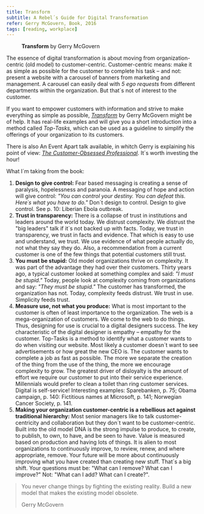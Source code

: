 ```yaml
---
title: Transform
subtitle: A Rebel´s Guide for Digital Transformation
refer: Gerry McGovern, Book, 2016
tags: [reading, workplace]
---
```

<figure class="bleed-right rg:split">
<img src="/img/journal/gerry-mcgovern-transform.jpg" alt="">
<figcaption><strong>Transform</strong> by Gerry McGovern</figcaption>
</figure>

The essence of digital transformation is about moving from organization-centric (old model) to customer-centric. Customer-centric means: make it as simple as possible for the customer to complete his task – and not: present a website with a carousel of banners from marketing and management. A carousel can easily deal with *5 ego requests* from different departments within the organization. But that´s not of interest to the customer.

If you want to empower customers with information and strive to make everything as simple as possible, *[Transform](https://gerrymcgovern.com/books/transform-a-rebels-guide-for-digital-transformation/)* by Gerry McGovern might be of help. It has real-life examples and will give you a short introduction into a method called *Top-Tasks,* which can be used as a guideline to simplify the offerings of your organization to its customers. 

There is also An Event Apart talk available, in whitch Gerry is explaining his point of view: *[The Customer-Obsessed Professional](https://vimeo.com/user31596242)*. It´s worth investing the hour!

What I´m taking from the book:

1. **Design to give control:** Fear based messaging is creating a sense of paralysis, hopelessness and paranoia. A messaging of hope and action will give control: *"You can control your destiny. You can defeat this. Here´s what you have to do."* Don´t design to control. Design to give control. See p. 10: Liberian Ebola outbreak.
2. **Trust in transparency:** There is a collapse of trust in institutions and leaders around the world today. We distrust complexity. We distrust the "big leaders" talk if it´s not backed up with facts. Today, we trust in transparency, we trust in facts and evidence. That which is easy to use and understand, we trust.  We use evidence of what people actually do, not what they say they do. Also, a recommendation from a current customer is one of the few things that potential customers still trust.
3. **You must be stupid:** Old model organizations thrive on complexity. It was part of the advantage they had over their customers. Thirty years ago, a typical customer looked at something complex and said: *"I must be stupid."* Today, people look at complexity coming from organizations and say: *"They must be stupid."* The customer has transformed, the organization has not. Today, complexity feeds distrust. We trust in use. Simplicity feeds trust.
5. **Measure use, not what you produce:** What is most important to the customer is often of least importance to the organization. The web is a mega-organization of customers. We come to the web to do things. Thus, designing for use is crucial to a digital designers success. The key characteristic of the digital designer is empathy – empathy for the customer. Top-Tasks is a method to identify what a customer wants to do when visiting our website. Most likely a customer doesn´t want to see advertisements or how great the new CEO is. The customer wants to complete a job as fast as possible. The more we separate the creation of the thing from the use of the thing, the more we encourage complexity to grow. The greatest driver of disloyalty is the amount of effort we require our customer to put into their service experience. Millennials would prefer to clean a toilet than ring customer services. Digital is self-service! Interesting examples: Sparebanken, p. 75; Obama campaign, p. 140: Fictitious names at Microsoft, p. 141; Norwegian Cancer Society, p. 141.
6. **Making your organization customer-centric is a rebellious act against traditional hierarchy:** Most senior managers like to talk customer-centricity and collaboration but they don´t want to be customer-centric. Built into the old model DNA is the strong impulse to produce, to create, to publish, to own, to have, and be seen to have. Value is measured based on production and having lots of things. It is alien to most organizations to continuously improve, to review, renew, and where appropriate, remove. Your future will be more about continuously improving what you have created than creating new stuff. That´s a big shift. Your questions must be: "What can I remove? What can I improve?" Not: "What can I add? What can I create?". 

<blockquote><p>You never change things by fighting the existing reality. Build a new model that makes the existing model obsolete.</p>
<footer>Gerry McGovern</footer>
</blockquote>

